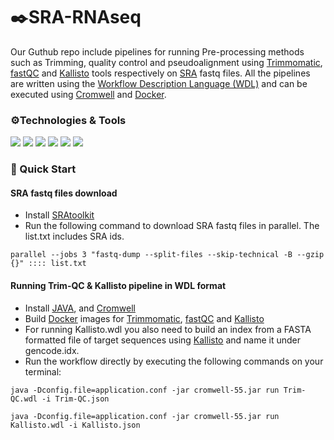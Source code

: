  # ✒️SRA-RNAseq


Our Guthub repo include pipelines for running Pre-processing methods such as Trimming, quality control and pseudoalignment using [Trimmomatic](https://github.com/usadellab/Trimmomatic), [fastQC](https://github.com/s-andrews/FastQC) and [Kallisto](https://github.com/pachterlab/kallisto) tools respectively on [SRA]( https://www.ncbi.nlm.nih.gov/sra) fastq files.
All the pipelines are written 
using the [Workflow Description Language (WDL)](https://github.com/openwdl/wdl) and can be executed using 
[Cromwell](https://github.com/broadinstitute/cromwell) and [Docker](https://www.docker.com/). 




### ⚙️Technologies & Tools


![](https://img.shields.io/badge/OS-Linux-informational?style=flat&logo=<#FF6000>&logoColor=white&color=2bbc8a)
![](https://img.shields.io/badge/Shell-Bash-informational?style=flat&logo=<#FF6000>&logoColor=white&color=2bbc8a)
![](https://img.shields.io/badge/Code-JavaScript-informational?style=flat&logo=<#FF6000>&logoColor=white&color=2bbc8a)
![](https://img.shields.io/badge/Tools-Docker-informational?style=flat&logo=<LOGO_NAME>&logoColor=white&color=2bbc8a)
![](https://img.shields.io/badge/Tools-Cromwell-informational?style=flat&logo=<LOGO_NAME>&logoColor=white&color=2bbc8a)
![](https://img.shields.io/badge/Tools-SRAtoolkit-informational?style=flat&logo=<LOGO_NAME>&logoColor=white&color=2bbc8a)


### 🔗 Quick Start

#### SRA fastq files download
* Install [SRAtoolkit](http://www.sthda.com/english/wiki/install-sra-toolkit)
* Run the following command to download SRA fastq files in parallel. The list.txt includes SRA ids. 

`parallel --jobs 3 "fastq-dump --split-files --skip-technical -B --gzip {}" :::: list.txt`


#### Running Trim-QC & Kallisto pipeline in WDL format
* Install [JAVA](https://www.java.com/en/download/), and [Cromwell](https://github.com/broadinstitute/cromwell) 
* Build [Docker](https://www.docker.com/) images for [Trimmomatic](https://github.com/usadellab/Trimmomatic), [fastQC](https://github.com/s-andrews/FastQC) and [Kallisto](https://github.com/pachterlab/kallisto) 
* For running Kallisto.wdl you also need to build an index from a FASTA formatted file of target sequences using [Kallisto](https://github.com/pachterlab/kallisto) and name it under gencode.idx. 
* Run the workflow directly by executing the following commands on your terminal:

`java -Dconfig.file=application.conf -jar cromwell-55.jar run Trim-QC.wdl -i Trim-QC.json` 

`java -Dconfig.file=application.conf -jar cromwell-55.jar run Kallisto.wdl -i Kallisto.json` 
 
 
